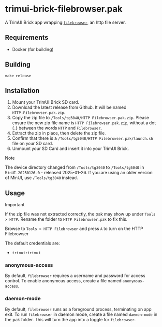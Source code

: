 # trimui-brick-filebrowser.pak

A TrimUI Brick app wrapping [`filebrowser`](https://github.com/filebrowser/filebrowser/), an http file server.

## Requirements

- Docker (for building)

## Building

```shell
make release
```

## Installation

1. Mount your TrimUI Brick SD card.
2. Download the latest release from Github. It will be named `HTTP.Filebrowser.pak.zip`.
3. Copy the zip file to `/Tools/tg5040/HTTP Filebrowser.pak.zip`. Please ensure the new zip file name is `HTTP Filebrowser.pak.zip`, without a dot (`.`) between the words `HTTP` and `Filebrowser`.
4. Extract the zip in place, then delete the zip file.
5. Confirm that there is a `/Tools/tg5040/HTTP Filebrowser.pak/launch.sh` file on your SD card.
6. Unmount your SD Card and insert it into your TrimUI Brick.

> [!NOTE]
> The device directory changed from `/Tools/tg3040` to `/Tools/tg5040` in `MinUI-20250126-0` - released 2025-01-26. If you are using an older version of MinUI, use `/Tools/tg3040` instead.

## Usage

> [!IMPORTANT]
> If the zip file was not extracted correctly, the pak may show up under `Tools > HTTP`. Rename the folder to `HTTP Filebrowser.pak` to fix this.

Browse to `Tools > HTTP Filebrowser` and press `A` to turn on the HTTP Filebrowser

The default credentials are:

- `trimui:trimui`

### anonymous-access

By default, `filebrowser` requires a username and password for access control. To enable anonymous access, create a file named `anonymous-access`.

### daemon-mode

By default, `filebrowser` runs as a foreground process, terminating on app exit. To run `filebrowser` in daemon mode, create a file named `daemon-mode` in the pak folder. This will turn the app into a toggle for `filebrowser`.

